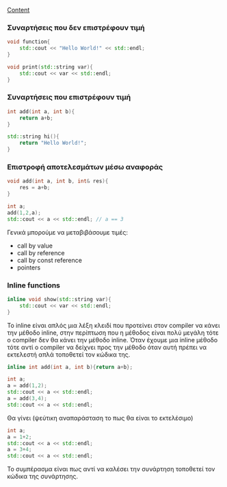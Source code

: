 [Content](Content.md)

### Συναρτήσεις που δεν επιστρέφουν τιμή
```cpp
void function{
    std::cout << "Hello World!" << std::endl;
}

void print(std::string var){
    std::cout << var << std::endl;
}
```

### Συναρτήσεις που επιστρέφουν τιμή
```cpp
int add(int a, int b){
    return a+b;
}

std::string hi(){
    return "Hello World!";
}
```

### Επιστροφή αποτελεσμάτων μέσω αναφοράς
```cpp
void add(int a, int b, int& res){
    res = a+b;
}

int a;
add(1,2,a);
std::cout << a << std::endl; // a == 3
```

Γενικά μπορούμε να μεταβιβάσουμε τιμές:
- call by value
- call by reference
- call by const reference
- pointers

### Inline functions
```cpp
inline void show(std::string var){
    std::cout << var << std::endl;    
}
```

Το inline είναι απλός μια λέξη κλειδί που προτείνει στον compiler να κάνει την μέθοδο inline, στην περίπτωση που η μέθοδος είναι πολύ μεγάλη τότε ο compiler δεν θα κάνει την μέθοδο inline. Όταν έχουμε μια inline μέθοδο τότε αντί ο compiler να δείχνει προς την μέθοδο όταν αυτή πρέπει να εκτελεστή απλά τοποθετεί τον κώδικα της.

```cpp
inline int add(int a, int b){return a+b};

int a;
a = add(1,2);
std::cout << a << std::endl;
a = add(3,4);
std::cout << a << std::endl;
```

Θα γίνει (ψεύτικη αναπαράσταση το πως θα είναι το εκτελέσιμο)

```cpp
int a;
a = 1+2;
std::cout << a << std::endl;
a = 3+4;
std::cout << a << std::endl;
```

Το συμπέρασμα είναι πως αντί να καλέσει την συνάρτηση τοποθετεί τον κώδικα της συνάρτησης.